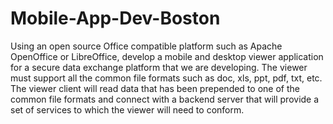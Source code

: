 # Mobile-App-Dev-Boston
Using an open source Office compatible platform such as Apache OpenOffice or LibreOffice, develop a mobile and desktop viewer application for a secure data exchange platform that we are developing.  The viewer must support all the common file formats such as doc, xls, ppt, pdf, txt, etc.  The viewer client will read data that has been prepended to one of the common file formats and connect with a backend server that will provide a set of services to which the viewer will need to conform. 

